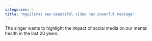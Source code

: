 ```yaml
---
categories: h
title: "Aguileras new Beautiful video has powerful message"
---
```

The singer wants to highlight the impact of social media on our mental health in the last 20 years.